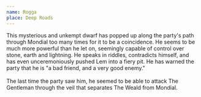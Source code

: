 ```yaml
---
name: Rogga
place: Deep Roads
---
```

This mysterious and unkempt dwarf has popped up along the party's path through Mondial too many times for it to be a coincidence. He seems to be much more powerful than he let on, seemingly capable of control over stone, earth and lightning. He speaks in riddles, contradicts himself, and has even unceremoniously pushed Lem into a fiery pit. He has warned the party that he is "a bad friend, and a very good enemy."
<br><br>
The last time the party saw him, he seemed to be able to attack The Gentleman through the veil that separates The Weald from Mondial. 